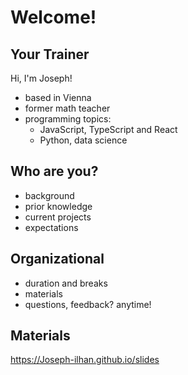 # Welcome!

## Your Trainer

Hi, I'm Joseph!

- based in Vienna
- former math teacher
- programming topics:
  - JavaScript, TypeScript and React
  - Python, data science

## Who are you?

- background
- prior knowledge
- current projects
- expectations

## Organizational

- duration and breaks
- materials
- questions, feedback? anytime!

## Materials

<https://Joseph-ilhan.github.io/slides>
